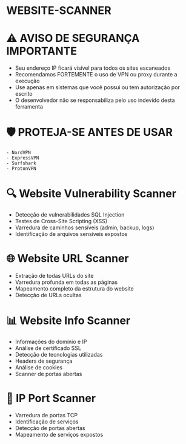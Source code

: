 # WEBSITE-SCANNER

# ⚠️ AVISO DE SEGURANÇA IMPORTANTE

- Seu endereço IP ficará visível para todos os sites escaneados
- Recomendamos FORTEMENTE o uso de VPN ou proxy durante a execução
- Use apenas em sistemas que você possui ou tem autorização por escrito
- O desenvolvedor não se responsabiliza pelo uso indevido desta ferramenta

# 🛡️ PROTEJA-SE ANTES DE USAR
    - NordVPN
    - ExpressVPN
    - Surfshark
    - ProtonVPN

# 🔍 Website Vulnerability Scanner

- Detecção de vulnerabilidades SQL Injection
- Testes de Cross-Site Scripting (XSS)
- Varredura de caminhos sensíveis (admin, backup, logs)
- Identificação de arquivos sensíveis expostos

# 🌐 Website URL Scanner

- Extração de todas URLs do site
- Varredura profunda em todas as páginas
- Mapeamento completo da estrutura do website
- Detecção de URLs ocultas

# 📊 Website Info Scanner

- Informações do domínio e IP
- Análise de certificado SSL
- Detecção de tecnologias utilizadas
- Headers de segurança
- Análise de cookies
- Scanner de portas abertas

# 🔧 IP Port Scanner

- Varredura de portas TCP
- Identificação de serviços
- Detecção de portas abertas
- Mapeamento de serviços expostos

